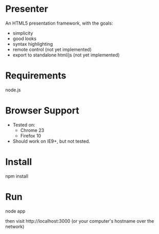 # Presenter

An HTML5 presentation framework, with the goals:

- simplicity
- good looks
- syntax highlighting
- remote control (not yet implemented)
- export to standalone html/js (not yet implemented)

# Requirements

node.js

# Browser Support

- Tested on:
  - Chrome 23
  - Firefox 10
- Should work on IE9+, but not tested.

# Install

  npm install

# Run

  node app

then visit http://localhost:3000 (or your computer's hostname over the network)

